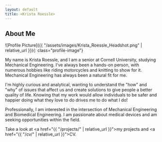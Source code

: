 ```yaml
---
layout: default
title: <Krista Roessle>
---
```


## About Me

![Profile Picture]({{ "/assets/images/Krista_Roessle_Headshot.png" | relative_url }}){: class="profile-image"}

My name is Krista Roessle, and I am a senior at Cornell University, studying Mechanical Engineering. I've always been a hands-on person, with numerous hobbies like riding motorcycles and knitting to show for it. Mechanical Engineering has always been a natural fit for me.

I'm highly curious and analytical, wanting to understand the "how" and "why" of issues that affect us and create solutions to give people a better quality of life. Knowing that my work would allow individuals to be safer and happier doing what they love to do drives me to do what I do!

Professionally, I am interested in the intersection of Mechanical Engineering and Biomedical Engineering. I am passionate about medical devices and am seeking opportunities within the field.

Take a look at <a href="{{ "/projects/" | relative_url }}">my projects</a> and <a href="{{ "/cv/" | relative_url }}">CV</a>.
